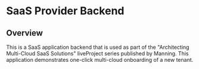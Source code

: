 # SaaS Provider Backend

## Overview

This is a SaaS application backend that is used as part of the "Architecting Multi-Cloud SaaS Solutions" liveProject series published by Manning. This application demonstrates one-click multi-cloud onboarding of a new tenant.

###

